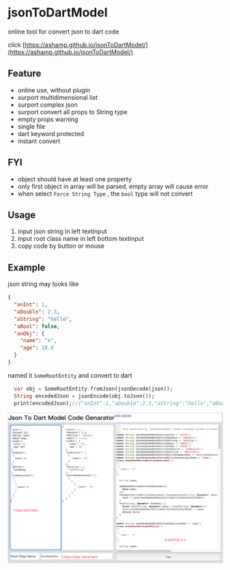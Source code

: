 # jsonToDartModel

online tool for convert json to dart code

click [https://ashamp.github.io/jsonToDartModel/](https://ashamp.github.io/jsonToDartModel/)

## Feature
- online use, without plugin
- surport multidimensional list
- surport complex json
- surport convert all props to String type
- empty props warning
- single file
- dart keyword protected
- instant convert

## FYI
- object should have at least one property
- only first object in array will be parsed, empty array will cause error
- when select `Force String Type` , the `bool` type will not convert

## Usage
1. input json string in left textinput
2. input root class name in left bottom textinput
3. copy code by button or mouse

## Example
json string may looks like
``` json
{
  "anInt": 1,
  "aDouble": 2.3,
  "aString": "hello",
  "aBool": false,
  "anObj": {
    "name": "x",
    "age": 18.0
  }
}
```
named it `SomeRootEntity` and convert to dart
``` dart
  var obj = SomeRootEntity.fromJson(jsonDecode(json));
  String encodedJson = jsonEncode(obj.toJson());
  print(encodedJson);//{"anInt":1,"aDouble":2.3,"aString":"hello","aBool":false,"anObj":{"name":"x","age":18.0}}
```

![reademe](readme.png)
